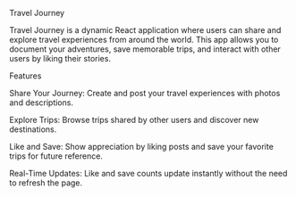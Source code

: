 Travel Journey

Travel Journey is a dynamic React application where users can share and explore travel experiences from around the world. This app allows you to document your adventures, save memorable trips, and interact with other users by liking their stories.

Features

Share Your Journey: Create and post your travel experiences with photos and descriptions.

Explore Trips: Browse trips shared by other users and discover new destinations.

Like and Save: Show appreciation by liking posts and save your favorite trips for future reference.

Real-Time Updates: Like and save counts update instantly without the need to refresh the page.
